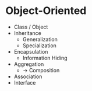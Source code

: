 Object-Oriented
===============
* Class / Object
* Inheritance
    * Generalization
    * Specialization
* Encapsulation
    * Information Hiding
* Aggregation
    * -> Composition
* Association
* Interface
